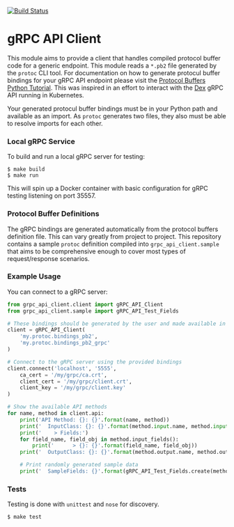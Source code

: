 [![Build Status](https://api.travis-ci.org/djtaylor/python-grpc-api-client.png)](https://api.travis-ci.org/djtaylor/python-grpc-api-client)

# gRPC API Client
This module aims to provide a client that handles compiled protocol buffer code for a generic endpoint. This module reads a `*.pb2` file generated by the `protoc` CLI tool. For documentation on how to generate protocul buffer bindings for your gRPC API endpoint please visit the [Protocol Buffers Python Tutorial](https://developers.google.com/protocol-buffers/docs/pythontutorial). This was inspired in an effort to interact with the [Dex](https://github.com/dexidp/dex) gRPC API running in Kubernetes.

Your generated protocul buffer bindings must be in your Python path and available as an import. As `protoc` generates two files, they also must be able to resolve imports for each other.

### Local gRPC Service
To build and run a local gRPC server for testing:
```
$ make build
$ make run
```
This will spin up a Docker container with basic configuration for gRPC testing listening on port 35557.

### Protocol Buffer Definitions
The gRPC bindings are generated automatically from the protocol buffers definition file. This can vary greatly from project to project. This repository contains a sample `protoc` definition compiled into `grpc_api_client.sample` that aims to be comprehensive enough to cover most types of request/response scenarios.

### Example Usage
You can connect to a gRPC server:

```python
from grpc_api_client.client import gRPC_API_Client
from grpc_api_client.sample import gRPC_API_Test_Fields

# These bindings should be generated by the user and made available in the Python path
client = gRPC_API_Client(
    'my.protoc.bindings_pb2',
    'my.protoc.bindings_pb2_grpc'
)

# Connect to the gRPC server using the provided bindings
client.connect('localhost', '5555',
    ca_cert = '/my/grpc/ca.crt',
    client_cert = '/my/grpc/client.crt',
    client_key = '/my/grpc/client.key'
)

# Show the available API methods
for name, method in client.api:
    print('API Method: {}: {}'.format(name, method))
    print('  InputClass: {}: {}'.format(method.input.name, method.input))
    print('    > Fields:')
    for field_name, field_obj in method.input_fields():
        print('      > {}: {}'.format(field_name, field_obj))
    print('  OutputClass: {}: {}'.format(method.output.name, method.output))

    # Print randomly generated sample data
    print('  SampleFields: {}'.format(gRPC_API_Test_Fields.create(method)))

```

### Tests
Testing is done with `unittest` and `nose` for discovery.
```
$ make test
```
